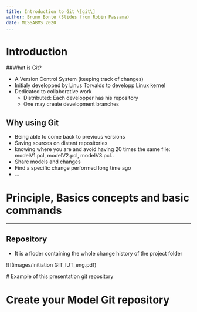 ```yaml
---
title: Introduction to Git \[git\]
author: Bruno Bonté (Slides from Robin Passama)
date: MISSABMS 2020
...
```


# Introduction

##What is Git?

- A Version Control System (keeping track of changes)
- Initialy developped by Linus Torvalds to developp Linux kernel
- Dedicated to collaborative work
	* Distributed: Each developper has his repository
	* One may create development branches

## Why using Git
- Being able to come back to previous versions
- Saving sources on distant repositories
- knowing where you are and avoid having 20 times the same file: modelV1.pcl, modelV2.pcl, modelV3.pcl..
- Share models and changes
- Find a specific change performed long time ago
- ...

# Principle, Basics concepts and basic commands

---
## Repository
- It is a floder containing the whole change history of the project folder

![](images/initiation GIT_IUT_eng.pdf)


# Example of this presentation git repository

# Create your Model Git repository

